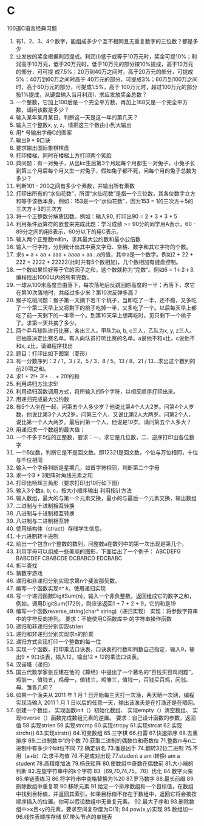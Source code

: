 # C
100道C语言经典习题
1. 有1、2、3、4个数字，能组成多少个互不相同且无重复数字的三位数？都是多少
2. 业发放的奖金根据利润提成。利润(I)低于或等于10万元时，奖金可提10%；利润高于10万元，低于20万元时，低于10万元的部分按10%提成，高于10万元的部分，可可提 成7.5%；20万到40万之间时，高于20万元的部分，可提成5%；40万到60万之间时高于 40万元的部分，可提成3%；60万到100万之间时，高于60万元的部分，可提成1.5%，高于 100万元时，超过100万元的部分按1%提成，从键盘输入当月利润I，求应发放奖金总数？ 
3. 一个整数，它加上100后是一个完全平方数，再加上168又是一个完全平方数，请问该数是多少？
4. 输入某年某月某日，判断这一天是这一年的第几天？
5. 输入三个整数x, y, z，请把这三个数由小到大输出
6. 用* 号输出字母C的图案
7. 输出9 * 9口诀
8. 要求输出国际象棋棋盘
9. 打印楼梯，同时在楼梯上方打印两个笑脸
10. 典问题：有一对兔子，从出kc生后第3个月起每个月都生一对兔子，小兔子长到第三个月后每个月又生一对兔子，假如兔子都不死，问每个月的兔子总数为多少？
11. 判断101 - 200之间有多少个素数，并输出所有素数
12. 打印出所有的“水仙花数”，所谓“水仙花数”是指一个三位数，其各位数字立方和等于该数本身。例如：153是一个“水仙花数”，因为153 = 1的三次方＋5的三次方＋3的三次方
13. 将一个正整数分解质因数。例如：输入90, 打印出90 = 2 * 3 * 3 * 5
14. 利用条件运算符的嵌套来完成此题：学习成绩 >= 90分的同学用A表示，60 - 89分之间的用B表示，60分以下的用C表示。
15. 输入两个正整数m和n，求其最大公约数和最小公倍数
16. 输入一行字符，分别统计出其中英文字母、空格、数字和其它字符的个数。
17. 求s = a + aa + aaa + aaaa + aa...a的值，其中a是一个数字。例如2 + 22 + 222 + 2222 + 22222(此时共有5个数相加)，几个数相加有键盘控制。
18. 一个数如果恰好等于它的因子之和，这个数就称为“完数”。例如6 = 1＋2＋3.编程找出1000以内的所有完数。
19. 一球从100米高度自由落下，每次落地后反跳回原高度的一半；再落下，求它在第10次落地时，共经过多少米？第10次反弹多高？
20. 猴子吃桃问题：猴子第一天摘下若干个桃子，当即吃了一半，还不瘾，又多吃了一个第二天早上又将剩下的桃子吃掉一半，又多吃了一个。以后每天早上都吃了前一天剩下的一半零一个。到第10天早上想再吃时，见只剩下一个桃子了。求第一天共摘了多少。
21. 两个乒乓球队进行比赛，各出三人。甲队为a, b, c三人，乙队为x, y, z三人。已抽签决定比赛名单。有人向队员打听比赛的名单。a说他不和x比，c说他不和x, z比，请编程序找出
22. 题目：打印出如下图案（菱形）
23. 有一分数序列：2 / 1，3 / 2，5 / 3，8 / 5，13 / 8，21 / 13...求出这个数列的前20项之和。
24. 求1 + 2!+ 3!+ ... + 20!的和
25. 利用递归方法求5!
26. 利用递归函数调用方式，将所输入的5个字符，以相反顺序打印出来。
27. 用递归完成最大公约数
28. 有5个人坐在一起，问第五个人多少岁？他说比第4个人大2岁。问第4个人岁数，他说比第3个人大2岁。问第三个人，又说比第2人大两岁。问第2个人，说比第一个人大两岁。最后问第一个人，他说是10岁。请问第五个人多大？
29. 用递归求一个数组的最大值；
30.  一个不多于5位的正整数，要求：一、求它是几位数，二、逆序打印出各位数字
31. 一个5位数，判断它是不是回文数。即12321是回文数，个位与万位相同，十位与千位相同
32. 输入一个字母判断是星期几，如首字符相同，判断第二个字母
33. 求一个3 * 3矩阵对角线元素之和
34. 打印出杨辉三角形（要求打印出10行如下图）
35. 输入3个数a, b, c，按大小顺序输出 利用指针方法
36. 输入数组，最大的与第一个元素交换，最小的与最后一个元素交换，输出数组
37. 二进制与十进制相互转换
38. 八进制与十进制相互转换
39. 八进制与二进制相互转
40. 使用结构体（struct）存储学生信息。
41. 十六进制转十进制
42. 给出一个包含n个整数的数列，问整数a在数列中的第一次出现是第几个。
43. 利用字母可以组成一些美丽的图形，下面给出了一个例子：
ABCDEFG
BABCDEF
CBABCDE
DCBABCD
EDCBABC
44. 折半查找
45. 猜数字游戏
46. 递归和非递归分别实现求第n个斐波那契数。
47. 编写一个函数实现n^ k，使用递归实现
48. 写一个递归函数DigitSum(n)，输入一个非负整数，返回组成它的数字之和，例如，调用DigitSum(1729)，则应该返回1 + 7 + 2 + 9，它的和是19
49. 编写一个函数reverse_string(char* string)（递归实现） 实现：将参数字符串中的字符反向排列。 要求：不能使用C函数库中 的字符串操作函数
50. 递归和非递归分别实现strlen
51. 递归和非递归分别实现求n的阶乘
52. 递归方式实现打印一个整数的每一位
53. 实现一个函数，打印乘法口诀表，口诀表的行数和列数自己指定，输入9，输出9 * 9口诀表，输入12，输出12 * 12的乘法口诀表。
54. 汉诺塔（递归）
55. 国古代数学家张丘建在他的《算经》中提出了一个著名的“百钱买百鸡问题”，鸡翁一，值钱五，鸡母一，值钱三，鸡雏三，值钱一，百钱买百鸡，问翁、母、雏各几何？
56. 如果一个渔夫从 2011 年 1 月 1 日开始每三天打一次渔，两天晒一次网，编程实现当输入 2011 1 月 1 日以后的任意一天，输出该渔夫是在打渔还是在晒网。
57. 创建一个数组， 实现函数init（）初始化数组、 实现empty（）清空数组、 实现reverse（）函数完成数组元素的逆置。 要求：自己设计函数的参数，返回值
58.实现strlen
59.实现strcmp
60.实现strcpy
61.实现strcat
62.实现strchr()
63.实现strstr()
64.可变数组
65.三字棋
66.扫雷
67.快速排序
68.去重排序
69.二进制数中1的个数
70.获取二进制的偶数位和奇数位
71.整数m与n二进制中有多少个bit位不同
72.确定排名
73.谁是凶手
74.翻转32位二进制
75.不用（a+b）/2;求平均值
76.不是成对出现
77.student a am i转换i am a student
78.高精度加法
79.杨氏矩阵
80.使数组中奇数在偶数前
81.大小端的判断
82.左旋字符串中的k个字符
83（69,70,74,75，76）优化
84.数字火柴
85.单链表练习
86.将字符串中空格替换为%20
87.罗马数字
88.最长前缀
89.删除数组中重复项
90.移除元素
91.给定一个排序数组和一个目标值，在数组中找到目标值，并返回其索引。如果目标值不存在于数组中，返回它将会被按顺序插入的位置。你可以假设数组中无重复元素。
92.最大子序和
93.删除数组中>x且<y的元素，要求空间复杂度为O(1);
94.pow(x,y)实现
95.数组加一
96.线性表顺序存储
97.带头节点的单链表